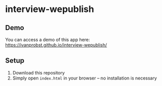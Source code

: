 # interview-wepublish

## Demo

You can access a demo of this app here: https://ivanprobst.github.io/interview-wepublish/

## Setup

1. Download this repository
2. Simply open `index.html` in your browser – no installation is necessary
